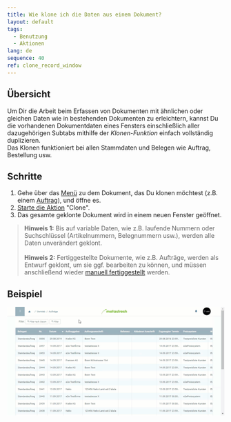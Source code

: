 ```yaml
---
title: Wie klone ich die Daten aus einem Dokument?
layout: default
tags:
  - Benutzung
  - Aktionen
lang: de
sequence: 40
ref: clone_record_window
---
```


## Übersicht
Um Dir die Arbeit beim Erfassen von Dokumenten mit ähnlichen oder gleichen Daten wie in bestehenden Dokumenten zu erleichtern, kannst Du die vorhandenen Dokumentdaten eines Fensters einschließlich aller dazugehörigen Subtabs mithilfe der *Klonen-Funktion* einfach vollständig duplizieren.<br>
Das Klonen funktioniert bei allen Stammdaten und Belegen wie Auftrag, Bestellung usw.

## Schritte
1. Gehe über das [Menü](Menu) zu dem Dokument, das Du klonen möchtest (z.B. einem [Auftrag](Auftrag_erfassen)), und öffne es.
1. [Starte die Aktion](AktionStarten) "Clone".
1. Das gesamte geklonte Dokument wird in einem neuen Fenster geöffnet.
 >**Hinweis 1:** Bis auf variable Daten, wie z.B. laufende Nummern oder Suchschlüssel (Artikelnummern, Belegnummern usw.), werden alle Daten unverändert geklont.<br><br>
 >**Hinweis 2:** Fertiggestellte Dokumente, wie z.B. Aufträge, werden als Entwurf geklont, um sie ggf. bearbeiten zu können, und müssen anschließend wieder [manuell fertiggestellt](BelegverarbeitungFertigstellen) werden.

## Beispiel
 ![](assets/Klonen_Datensatz_Fenster.gif)
